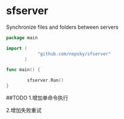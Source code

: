 sfserver
========

Synchronize files and folders between servers


```go
package main

import (
            "github.com/nopsky/sfserver"
       )

func main() {

        sfserver.Run()
}
```
##TODO
1.增加单命令执行

2.增加失败重试
